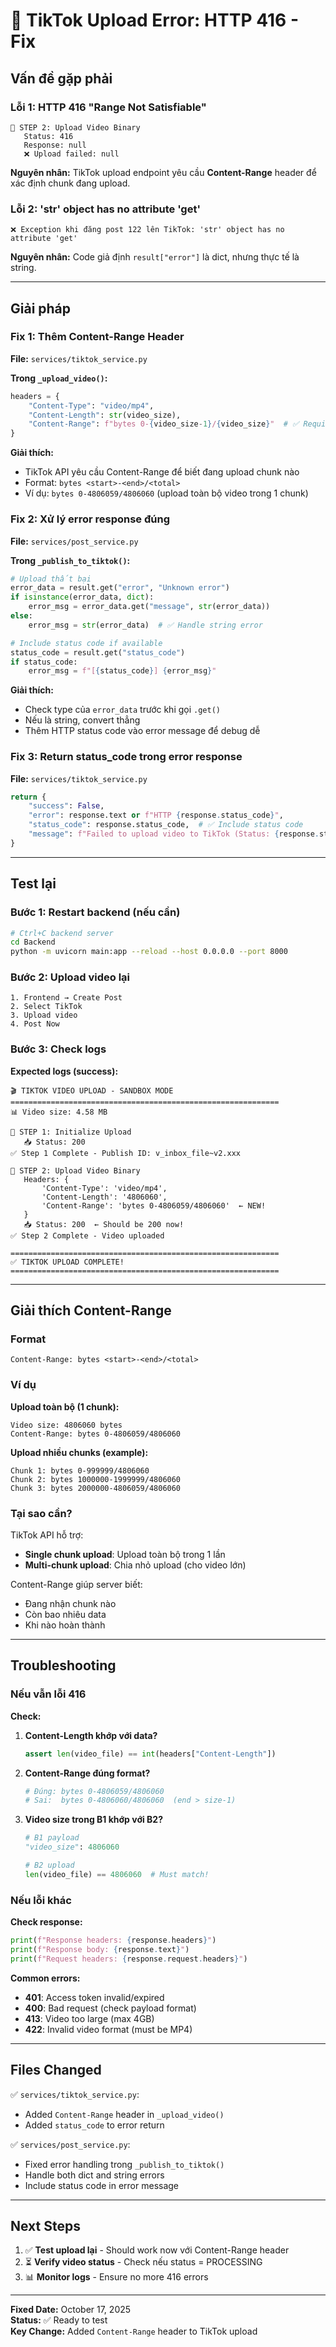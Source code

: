 # 🐛 TikTok Upload Error: HTTP 416 - Fix

## Vấn đề gặp phải

### Lỗi 1: HTTP 416 "Range Not Satisfiable"
```
📍 STEP 2: Upload Video Binary
   Status: 416
   Response: null
   ❌ Upload failed: null
```

**Nguyên nhân:** TikTok upload endpoint yêu cầu **Content-Range** header để xác định chunk đang upload.

### Lỗi 2: 'str' object has no attribute 'get'
```
❌ Exception khi đăng post 122 lên TikTok: 'str' object has no attribute 'get'
```

**Nguyên nhân:** Code giả định `result["error"]` là dict, nhưng thực tế là string.

---

## Giải pháp

### Fix 1: Thêm Content-Range Header

**File:** `services/tiktok_service.py`

**Trong `_upload_video()`:**

```python
headers = {
    "Content-Type": "video/mp4",
    "Content-Length": str(video_size),
    "Content-Range": f"bytes 0-{video_size-1}/{video_size}"  # ✅ Required!
}
```

**Giải thích:**
- TikTok API yêu cầu Content-Range để biết đang upload chunk nào
- Format: `bytes <start>-<end>/<total>`
- Ví dụ: `bytes 0-4806059/4806060` (upload toàn bộ video trong 1 chunk)

### Fix 2: Xử lý error response đúng

**File:** `services/post_service.py`

**Trong `_publish_to_tiktok()`:**

```python
# Upload thất bại
error_data = result.get("error", "Unknown error")
if isinstance(error_data, dict):
    error_msg = error_data.get("message", str(error_data))
else:
    error_msg = str(error_data)  # ✅ Handle string error

# Include status code if available
status_code = result.get("status_code")
if status_code:
    error_msg = f"[{status_code}] {error_msg}"
```

**Giải thích:**
- Check type của `error_data` trước khi gọi `.get()`
- Nếu là string, convert thẳng
- Thêm HTTP status code vào error message để debug dễ

### Fix 3: Return status_code trong error response

**File:** `services/tiktok_service.py`

```python
return {
    "success": False,
    "error": response.text or f"HTTP {response.status_code}",
    "status_code": response.status_code,  # ✅ Include status code
    "message": f"Failed to upload video to TikTok (Status: {response.status_code})"
}
```

---

## Test lại

### Bước 1: Restart backend (nếu cần)
```bash
# Ctrl+C backend server
cd Backend
python -m uvicorn main:app --reload --host 0.0.0.0 --port 8000
```

### Bước 2: Upload video lại
```
1. Frontend → Create Post
2. Select TikTok
3. Upload video
4. Post Now
```

### Bước 3: Check logs

**Expected logs (success):**

```
🎬 TIKTOK VIDEO UPLOAD - SANDBOX MODE
============================================================
📊 Video size: 4.58 MB

📍 STEP 1: Initialize Upload
   📥 Status: 200
✅ Step 1 Complete - Publish ID: v_inbox_file~v2.xxx

📍 STEP 2: Upload Video Binary
   Headers: {
       'Content-Type': 'video/mp4',
       'Content-Length': '4806060',
       'Content-Range': 'bytes 0-4806059/4806060'  ← NEW!
   }
   📥 Status: 200  ← Should be 200 now!
✅ Step 2 Complete - Video uploaded

============================================================
✅ TIKTOK UPLOAD COMPLETE!
============================================================
```

---

## Giải thích Content-Range

### Format
```
Content-Range: bytes <start>-<end>/<total>
```

### Ví dụ

**Upload toàn bộ (1 chunk):**
```
Video size: 4806060 bytes
Content-Range: bytes 0-4806059/4806060
```

**Upload nhiều chunks (example):**
```
Chunk 1: bytes 0-999999/4806060
Chunk 2: bytes 1000000-1999999/4806060
Chunk 3: bytes 2000000-4806059/4806060
```

### Tại sao cần?

TikTok API hỗ trợ:
- **Single chunk upload**: Upload toàn bộ trong 1 lần
- **Multi-chunk upload**: Chia nhỏ upload (cho video lớn)

Content-Range giúp server biết:
- Đang nhận chunk nào
- Còn bao nhiêu data
- Khi nào hoàn thành

---

## Troubleshooting

### Nếu vẫn lỗi 416

**Check:**
1. **Content-Length khớp với data?**
   ```python
   assert len(video_file) == int(headers["Content-Length"])
   ```

2. **Content-Range đúng format?**
   ```python
   # Đúng: bytes 0-4806059/4806060
   # Sai:  bytes 0-4806060/4806060  (end > size-1)
   ```

3. **Video size trong B1 khớp với B2?**
   ```python
   # B1 payload
   "video_size": 4806060
   
   # B2 upload
   len(video_file) == 4806060  # Must match!
   ```

### Nếu lỗi khác

**Check response:**
```python
print(f"Response headers: {response.headers}")
print(f"Response body: {response.text}")
print(f"Request headers: {response.request.headers}")
```

**Common errors:**
- **401**: Access token invalid/expired
- **400**: Bad request (check payload format)
- **413**: Video too large (max 4GB)
- **422**: Invalid video format (must be MP4)

---

## Files Changed

✅ `services/tiktok_service.py`:
- Added `Content-Range` header in `_upload_video()`
- Added `status_code` to error return

✅ `services/post_service.py`:
- Fixed error handling trong `_publish_to_tiktok()`
- Handle both dict and string errors
- Include status code in error message

---

## Next Steps

1. ✅ **Test upload lại** - Should work now với Content-Range header
2. ⏳ **Verify video status** - Check nếu status = PROCESSING
3. 📊 **Monitor logs** - Ensure no more 416 errors

---

**Fixed Date:** October 17, 2025  
**Status:** ✅ Ready to test  
**Key Change:** Added `Content-Range` header to TikTok upload
